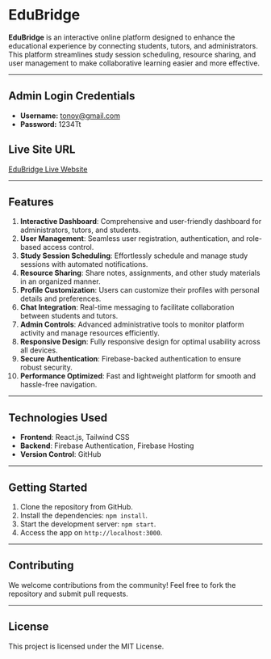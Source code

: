 # EduBridge

**EduBridge** is an interactive online platform designed to enhance the educational experience by connecting students, tutors, and administrators. This platform streamlines study session scheduling, resource sharing, and user management to make collaborative learning easier and more effective.

---

## Admin Login Credentials
- **Username:** tonoy@gmail.com
- **Password:** 1234Tt

## Live Site URL
[EduBridge Live Website](https://edubridge-b093b.web.app/)

---

## Features

1. **Interactive Dashboard**: Comprehensive and user-friendly dashboard for administrators, tutors, and students.
2. **User Management**: Seamless user registration, authentication, and role-based access control.
3. **Study Session Scheduling**: Effortlessly schedule and manage study sessions with automated notifications.
4. **Resource Sharing**: Share notes, assignments, and other study materials in an organized manner.
5. **Profile Customization**: Users can customize their profiles with personal details and preferences.
6. **Chat Integration**: Real-time messaging to facilitate collaboration between students and tutors.
7. **Admin Controls**: Advanced administrative tools to monitor platform activity and manage resources efficiently.
8. **Responsive Design**: Fully responsive design for optimal usability across all devices.
9. **Secure Authentication**: Firebase-backed authentication to ensure robust security.
10. **Performance Optimized**: Fast and lightweight platform for smooth and hassle-free navigation.

---

## Technologies Used
- **Frontend**: React.js, Tailwind CSS
- **Backend**: Firebase Authentication, Firebase Hosting
- **Version Control**: GitHub

---

## Getting Started
1. Clone the repository from GitHub.
2. Install the dependencies: `npm install`.
3. Start the development server: `npm start`.
4. Access the app on `http://localhost:3000`.

---

## Contributing
We welcome contributions from the community! Feel free to fork the repository and submit pull requests.

---

## License
This project is licensed under the MIT License.
